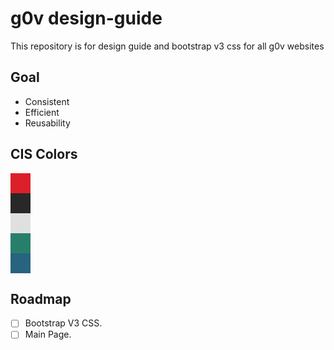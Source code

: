 # g0v design-guide

This repository is for design guide and bootstrap v3 css for all g0v websites

## Goal

* Consistent
* Efficient
* Reusability

## CIS Colors

<div style="width: 32px; height: 32px; background: rgb(220,32,42);"> </div>
<div style="width: 32px; height: 32px; background: rgb(40,40,40);"> </div>
<div style="width: 32px; height: 32px; background: rgb(224,224,224);"> </div>
<div style="width: 32px; height: 32px; background: rgb(40,127,105);"> </div>
<div style="width: 32px; height: 32px; background: rgb(40,99,127);"> </div>

## Roadmap

- [ ] Bootstrap V3 CSS.
- [ ] Main Page.
